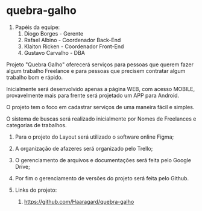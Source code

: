 # quebra-galho

1. Papéis da equipe:
   1. Diogo Borges - Gerente
   2. Rafael Albino  - Coordenador Back-End
   3. Klaiton Ricken - Coordenador Front-End
   4. Gustavo Carvalho - DBA



Projeto "Quebra Galho" oferecerá serviços para pessoas que querem fazer algum trabalho Freelance e para pessoas que precisem contratar algum trabalho bom e rápido.

Inicialmente será desenvolvido apenas a página WEB, com acesso MOBILE, provavelmente mais para frente será projetado um APP para Android.

O projeto tem o foco em cadastrar serviços de uma maneira fácil e simples.

O sistema de buscas será realizado inicialmente por Nomes de Freelances e categorias de trabalhos.



1. Para o projeto do Layout será utilizado o software online Figma;
2. A organização de afazeres será organizado pelo Trello;
3. O gerenciamento de arquivos e documentações será feita pelo Google Drive;
4. Por fim o gerenciamento de versões do projeto será feita pelo Github.



3. Links do projeto:
   1. https://github.com/Haaragard/quebra-galho